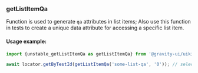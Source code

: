 ### getListItemQa

Function is used to generate `qa` attributes in list items;
Also use this function in tests to create a unique data attribute for accessing a specific list item.

#### Usage example:

```ts
import {unstable_getListItemQa as getListItemQa} from '@gravity-ui/uikit/unstable';

await locator.getByTestId(getListItemQa('some-list-qa', '0')); // select the first item in the list if auto-generated `id` are used
```

